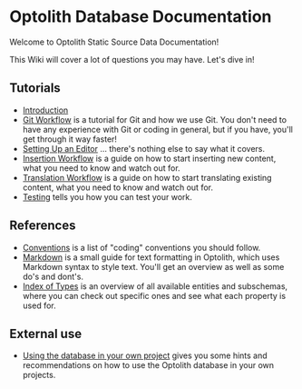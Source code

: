 # Optolith Database Documentation

Welcome to Optolith Static Source Data Documentation!

This Wiki will cover a lot of questions you may have. Let's dive in!

## Tutorials

- [Introduction](./Introduction.md)
- [Git Workflow](./Git-Workflow.md) is a tutorial for Git and how we use Git. You don't need to have any experience with Git or coding in general, but if you have, you'll get through it way faster!
- [Setting Up an Editor](./Setting-Up-an-Editor.md) ... there's nothing else to say what it covers.
- [Insertion Workflow](./Insertion-Workflow.md) is a guide on how to start inserting new content, what you need to know and watch out for.
- [Translation Workflow](./Translation-Workflow.md) is a guide on how to start translating existing content, what you need to know and watch out for.
- [Testing](./Testing.md) tells you how you can test your work.

## References

- [Conventions](./Conventions.md) is a list of "coding" conventions you should follow.
- [Markdown](./Markdown.md) is a small guide for text formatting in Optolith, which uses Markdown syntax to style text. You'll get an overview as well as some do's and dont's.
- [Index of Types](./Index-of-Types.md) is an overview of all available entities and subschemas, where you can check out specific ones and see what each property is used for.

## External use

- [Using the database in your own project](./Using-the-database-in-your-own-project.md) gives you some hints and recommendations on how to use the Optolith database in your own projects.
